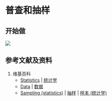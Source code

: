 # 普查和抽样

## 开始做

![](/images/统计/获取和生成数据/普查和抽样/1a1.jpg)

## 参考文献及资料

1. 维基百科
	- [Statistics](https://en.wikipedia.org/wiki/Statistics) | [统计学](https://en.wikipedia.org/wiki/统计学) 
	- [Data](https://en.wikipedia.org/wiki/Data) | [数据](https://en.wikipedia.org/wiki/数据) 
	- [Sampling (statistics)](https://en.wikipedia.org/wiki/Sampling_(statistics)) | [抽样](https://en.wikipedia.org/wiki/抽样) | [样本 (统计学)](https://en.wikipedia.org/wiki/样本_(统计学)) 
